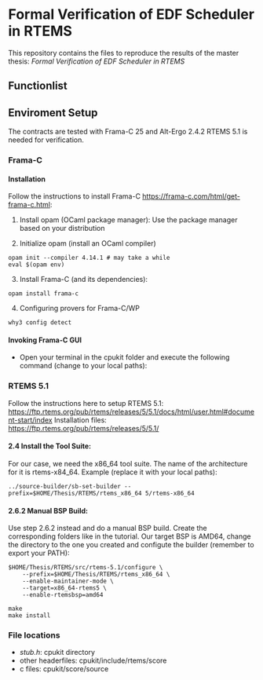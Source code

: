 # Formal Verification of EDF Scheduler in RTEMS
This repository contains the files to reproduce the results of the master thesis:
_Formal Verification of EDF Scheduler in RTEMS_

## Functionlist

## Enviroment Setup
The contracts are tested with Frama-C 25 and Alt-Ergo 2.4.2
RTEMS 5.1 is needed for verification.

### Frama-C

#### Installation
Follow the instructions to install Frama-C https://frama-c.com/html/get-frama-c.html:
1. Install opam (OCaml package manager): Use the package manager based on your distribution

2. Initialize opam (install an OCaml compiler)
```
opam init --compiler 4.14.1 # may take a while
eval $(opam env)
```

3. Install Frama-C (and its dependencies):
```
opam install frama-c
```

4. Configuring provers for Frama-C/WP
```
why3 config detect
```

#### Invoking Frama-C GUI
- Open your terminal in the cpukit folder and execute the following command (change to your local paths):


### RTEMS 5.1
Follow the instructions here to setup RTEMS 5.1: https://ftp.rtems.org/pub/rtems/releases/5/5.1/docs/html/user.html#document-start/index
Installation files: https://ftp.rtems.org/pub/rtems/releases/5/5.1/

#### 2.4 Install the Tool Suite:
For our case, we need the x86_64 tool suite. The name of the architecture for it is rtems-x84_64.
Example (replace it with your local paths):
```
../source-builder/sb-set-builder --prefix=$HOME/Thesis/RTEMS/rtems_x86_64 5/rtems-x86_64
```
#### 2.6.2 Manual BSP Build:
Use step 2.6.2 instead and do a manual BSP build. Create the corresponding folders like in the tutorial.
Our target BSP is AMD64, change the directory to the one you created and configute the builder (remember to export your PATH):
```
$HOME/Thesis/RTEMS/src/rtems-5.1/configure \
    --prefix=$HOME/Thesis/RTEMS/rtems_x86_64 \
    --enable-maintainer-mode \
    --target=x86_64-rtems5 \
    --enable-rtemsbsp=amd64
```
```
make
make install
```

### File locations
- _stub.h_: cpukit directory
- other headerfiles: cpukit/include/rtems/score
- c files: cpukit/score/source


